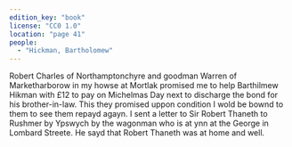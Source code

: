 ```yaml
---
edition_key: "book"
license: "CC0 1.0"
location: "page 41"
people:
  - "Hickman, Bartholomew"
---
```

Robert Charles of
Northamptonchyre and goodman Warren of Marketharborow in
my howse at Mortlak promised me to help Barthilmew Hikman
with £12 to pay on Michelmas Day next to discharge the bond
for his brother-in-law. This they promised uppon condition I
wold be bownd to them to see them repayd agayn. I sent a letter
to Sir Robert Thaneth to Rushmer by Ypswych by the
wagonman who is at ynn at the George in Lombard Streete. He sayd
that Robert Thaneth was at home and well.
